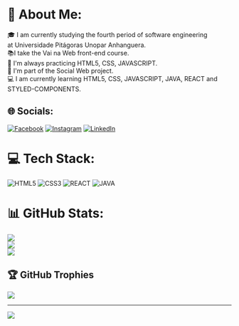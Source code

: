 # 💫 About Me:
🎓 I am currently studying the fourth period of software engineering <br>at Universidade Pitágoras Unopar Anhanguera.<br>📚I take the Vai na Web front-end course.<br>🚀 I'm always practicing HTML5, CSS, JAVASCRIPT.<br>💼 I'm part of the Social Web project.<br>💻 I am currently learning HTML5, CSS, JAVASCRIPT, JAVA, REACT and STYLED-COMPONENTS.


## 🌐 Socials:
[![Facebook](https://img.shields.io/badge/Facebook-%231877F2.svg?logo=Facebook&logoColor=white)](https://facebook.com/luizmichel20) [![Instagram](https://img.shields.io/badge/Instagram-%23E4405F.svg?logo=Instagram&logoColor=white)](https://instagram.com/luizmichel021) [![LinkedIn](https://img.shields.io/badge/LinkedIn-%230077B5.svg?logo=linkedin&logoColor=white)](https://linkedin.com/in/luizmichel021) 

# 💻 Tech Stack:
![HTML5](https://cdn.icon-icons.com/icons2/2530/PNG/128/html_button_icon_151929.png) ![CSS3](https://cdn.icon-icons.com/icons2/2530/PNG/128/css_button_icon_151935.png) ![REACT](https://cdn.icon-icons.com/icons2/2530/PNG/128/react_button_icon_151947.png) ![JAVA](https://cdn.icon-icons.com/icons2/2530/PNG/128/java_button_icon_151928.png)
# 📊 GitHub Stats:
![](https://github-readme-stats.vercel.app/api?username=luizmichel021&theme=radical&hide_border=true&include_all_commits=false&count_private=false)<br/>
![](https://github-readme-streak-stats.herokuapp.com/?user=luizmichel021&theme=radical&hide_border=true)<br/>
![](https://github-readme-stats.vercel.app/api/top-langs/?username=luizmichel021&theme=radical&hide_border=true&include_all_commits=false&count_private=false&layout=compact)

## 🏆 GitHub Trophies
![](https://github-profile-trophy.vercel.app/?username=luizmichel021&theme=radical&no-frame=false&no-bg=true&margin-w=4)

---
[![](https://visitcount.itsvg.in/api?id=luizmichel021&icon=0&color=0)](https://visitcount.itsvg.in)

<!-- Proudly created with GPRM ( https://gprm.itsvg.in ) -->
